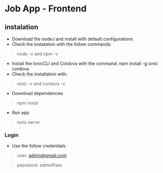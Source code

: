 # Job App - Frontend

## instalation
- Download the nodeJ and install with default configurations
- Check the instalation with the follow commands: 
> node -v and npm -v 

- Install the IonicCLI and Cordova with the command: npm install -g ionic cordova
- Check the installation with:
> ionic -v and cordova -v

- Download dependencies
>npm instal

- Run app
>ionic serve

### Login
- Use the follow credentials:
> user: admin@gmail.com

> password: adminPass

